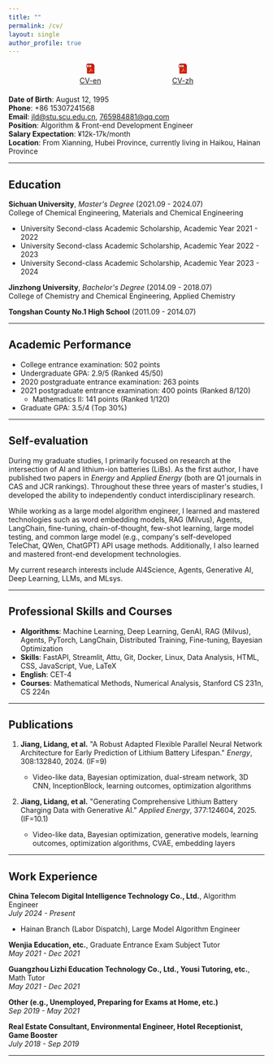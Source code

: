 ```yaml
---
title: ""
permalink: /cv/
layout: single
author_profile: true
---
```


<!-- 创建一个三等分的布局 -->
<div style="display: flex; justify-content: space-between; width: 100%; margin-bottom: 20px;">
  <div style="flex: 1;"></div> <!-- 第一个等分空白 -->
  
  <!-- 第一个图标，位于第二个等分点 -->
  <a href="/files/Lidang_Jiang_Algorithm_Engineer_15307241568.pdf" style="text-align: center;">
    <img src="/images/custom-pdf-icon.svg" alt="CV-en" style="width: 24px;">
    <div>CV-en</div>
  </a>
  
  <div style="flex: 1;"></div> <!-- 第二个等分空白 -->
  
  <!-- 第二个图标，位于第三个等分点 -->
  <a href="/files/江李当_算法工程师_15307241568.pdf" style="text-align: center;">
    <img src="/images/custom-pdf-icon.svg" alt="CV-zh" style="width: 24px;">
    <div>CV-zh</div>
  </a>
  
  <div style="flex: 1;"></div> <!-- 第三个等分空白 -->
</div>

**Date of Birth**: August 12, 1995  
**Phone**: +86 15307241568  
**Email**: jld@stu.scu.edu.cn, 765984881@qq.com  
**Position**: Algorithm & Front-end Development Engineer  
**Salary Expectation**: ¥12k-17k/month  
**Location**: From Xianning, Hubei Province, currently living in Haikou, Hainan Province

<!-- **Homepage**: [https://lidang-jiang.github.io/](https://lidang-jiang.github.io/) -->

---

## Education

**Sichuan University**, _Master's Degree_ (2021.09 - 2024.07)  
College of Chemical Engineering, Materials and Chemical Engineering

- University Second-class Academic Scholarship, Academic Year 2021 - 2022
- University Second-class Academic Scholarship, Academic Year 2022 - 2023
- University Second-class Academic Scholarship, Academic Year 2023 - 2024

**Jinzhong University**, _Bachelor's Degree_ (2014.09 - 2018.07)  
College of Chemistry and Chemical Engineering, Applied Chemistry

**Tongshan County No.1 High School** (2011.09 - 2014.07)

---

## Academic Performance

- College entrance examination: 502 points
- Undergraduate GPA: 2.9/5 (Ranked 45/50)
- 2020 postgraduate entrance examination: 263 points
- 2021 postgraduate entrance examination: 400 points (Ranked 8/120)
  - Mathematics II: 141 points (Ranked 1/120)
- Graduate GPA: 3.5/4 (Top 30%)

---

## Self-evaluation

During my graduate studies, I primarily focused on research at the intersection of AI and lithium-ion batteries (LiBs). As the first author, I have published two papers in _Energy_ and _Applied Energy_ (both are Q1 journals in CAS and JCR rankings). Throughout these three years of master's studies, I developed the ability to independently conduct interdisciplinary research.

While working as a large model algorithm engineer, I learned and mastered technologies such as word embedding models, RAG (Milvus), Agents, LangChain, fine-tuning, chain-of-thought, few-shot learning, large model testing, and common large model (e.g., company's self-developed TeleChat, QWen, ChatGPT) API usage methods. Additionally, I also learned and mastered front-end development technologies.

My current research interests include AI4Science, Agents, Generative AI, Deep Learning, LLMs, and MLsys.

---

## Professional Skills and Courses

- **Algorithms**: Machine Learning, Deep Learning, GenAI, RAG (Milvus), Agents, PyTorch, LangChain, Distributed Training, Fine-tuning, Bayesian Optimization
- **Skills**: FastAPI, Streamlit, Attu, Git, Docker, Linux, Data Analysis, HTML, CSS, JavaScript, Vue, LaTeX
- **English**: CET-4
- **Courses**: Mathematical Methods, Numerical Analysis, Stanford CS 231n, CS 224n

---

## Publications

1. **Jiang, Lidang, et al.** "A Robust Adapted Flexible Parallel Neural Network Architecture for Early Prediction of Lithium Battery Lifespan." _Energy_, 308:132840, 2024. (IF=9)

   - Video-like data, Bayesian optimization, dual-stream network, 3D CNN, InceptionBlock, learning outcomes, optimization algorithms

2. **Jiang, Lidang, et al.** "Generating Comprehensive Lithium Battery Charging Data with Generative AI." _Applied Energy_, 377:124604, 2025. (IF=10.1)
   - Video-like data, Bayesian optimization, generative models, learning outcomes, optimization algorithms, CVAE, embedding layers

---

## Work Experience

**China Telecom Digital Intelligence Technology Co., Ltd.**, Algorithm Engineer  
_July 2024 - Present_

- Hainan Branch (Labor Dispatch), Large Model Algorithm Engineer

**Wenjia Education, etc.**, Graduate Entrance Exam Subject Tutor  
_May 2021 - Dec 2021_

**Guangzhou Lizhi Education Technology Co., Ltd., Yousi Tutoring, etc.**, Math Tutor  
_May 2021 - Dec 2021_

**Other (e.g., Unemployed, Preparing for Exams at Home, etc.)**  
_Sep 2019 - May 2021_

**Real Estate Consultant, Environmental Engineer, Hotel Receptionist, Game Booster**  
_July 2018 - Sep 2019_

---
